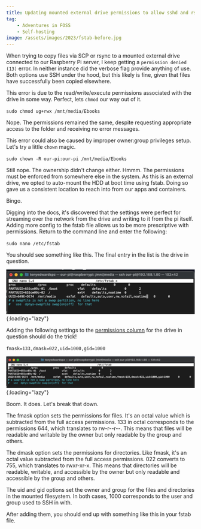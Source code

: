```yaml
---
title: Updating mounted external drive permissions to allow sshd and rsync
tag:
    - Adventures in FOSS
    - Self-hosting
image: /assets/images/2023/fstab-before.jpg
---
```


When trying to copy files via SCP or rsync to a mounted external drive connected to our Raspberry Pi server, I keep getting a `permission denied (13)` error. In neither instance did the verbose flag provide anything of use. Both options use SSH under the hood, but this likely is fine, given that files have successfully been copied elsewhere. 

This error is due to the read/write/execute permissions associated with the drive in some way. Perfect, lets `chmod` our way out of it.

`sudo chmod ug+rwx /mnt/media/Ebooks`

Nope. The permissions remained the same, despite requesting appropriate access to the folder and receiving no error messages.

This error could also be caused by improper owner:group privileges setup. Let's try a little `chown` magic.

`sudo chown -R our-pi:our-pi /mnt/media/Ebooks`

Still nope. The ownership didn't change either. Hmmm. The permissions must be enforced from somewhere else in the system. As this is an external drive, we opted to auto-mount the HDD at boot time using fstab. Doing so gave us a consistent location to reach into from our apps and containers.

Bingo.

Digging into the docs, it's discovered that the settings were perfect for streaming over the network from the drive and writing to it from the pi itself. Adding more config to the fstab file allows us to be more prescriptive with permissions. Return to the command line and enter the following:

`sudo nano /etc/fstab`

You should see something like this. The final entry in the list is the drive in question.

![Fstab on raspberry pi](/assets/images/2023/fstab-before.jpg "Screenshot of fstab file on linux"){:loading="lazy"}

Adding the following settings to the [permissions column](https://linuxroutes.com/linux-fstab/) for the drive in question should do the trick!

`fmask=133,dmask=022,uid=1000,gid=1000`

![Fstab on raspberry pi](/assets/images/2023/fstab-after.jpg "Screenshot of fstab file on linux"){:loading="lazy"}

Boom. It does. Let's break that down.

The fmask option sets the permissions for files. It's an octal value which is subtracted from the full access permissions. 133 in octal corresponds to the permissions 644, which translates to rw-r--r--. This means that files will be readable and writable by the owner but only readable by the group and others.

The dmask option sets the permissions for directories. Like fmask, it's an octal value subtracted from the full access permissions. 022 converts to 755, which translates to rwxr-xr-x. This means that directories will be readable, writable, and accessible by the owner but only readable and accessible by the group and others.

The uid and gid options set the owner and group for the files and directories in the mounted filesystem. In both cases, 1000 corresponds to the user and group used to SSH in with.

After adding them, you should end up with something like this in your fstab file.
